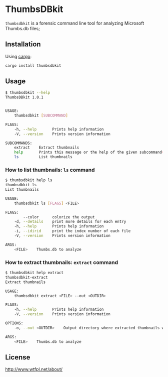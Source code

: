 ThumbsDBkit
===============

`thumbsdbkit` is a forensic command line tool for analyzing Microsoft Thumbs.db files;

## Installation

Using [cargo](https://crates.io/):

```bash
cargo install thumbsdbkit
```

## Usage

```bash
$ thumbsdbkit --help
ThumbsDBkit 1.0.1


USAGE:
    thumbsdbkit [SUBCOMMAND]

FLAGS:
    -h, --help       Prints help information
    -V, --version    Prints version information

SUBCOMMANDS:
    extract    Extract thumbnails
    help       Prints this message or the help of the given subcommand(s)
    ls         List thumbnails
```

### How to list thumbnails: `ls` command

```bash
$ thumbsdbkit help ls
thumbsdbkit-ls
List thumbnails

USAGE:
    thumbsdbkit ls [FLAGS] <FILE>

FLAGS:
        --color      colorize the output
    -d, --details    print more details for each entry
    -h, --help       Prints help information
    -i, --idirid     print the index number of each file
    -V, --version    Prints version information

ARGS:
    <FILE>    Thumbs.db to analyze
```

### How to extract thumbnails: `extract` command

```bash
$ thumbsdbkit help extract
thumbsdbkit-extract
Extract thumbnails

USAGE:
    thumbsdbkit extract <FILE> --out <OUTDIR>

FLAGS:
    -h, --help       Prints help information
    -V, --version    Prints version information

OPTIONS:
    -o, --out <OUTDIR>    Output directory where extracted thumbnails will be stored

ARGS:
    <FILE>    Thumbs.db to analyze
```

## License

<http://www.wtfpl.net/about/>

